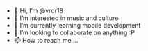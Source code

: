 - 👋 Hi, I’m @vrdr18
- 👀 I’m interested in music and culture
- 🌱 I’m currently learning mobile development
- 💞️ I’m looking to collaborate on anything :P
- 📫 How to reach me ...

<!---
vrdr18/vrdr18 is a ✨ special ✨ repository because its `README.md` (this file) appears on your GitHub profile.
You can click the Preview link to take a look at your changes.
--->
